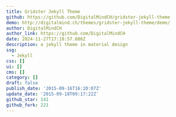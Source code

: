 ```yaml
---
title: Gridster Jekyll Theme
github: https://github.com/DigitalMindCH/gridster-jekyll-theme
demo: http://digitalmind.ch/themes/gridster-jekyll-theme/demo/
author: DigitalMindCH
author_link: https://github.com/DigitalMindCH
date: 2024-11-27T17:18:57.686Z
description: a jekyll theme in material design
ssg:
  - Jekyll
css: []
ui: []
cms: []
category: []
draft: false
publish_date: '2015-09-16T16:20:07Z'
update_date: '2015-09-18T09:17:22Z'
github_star: 141
github_fork: 221
---
```

